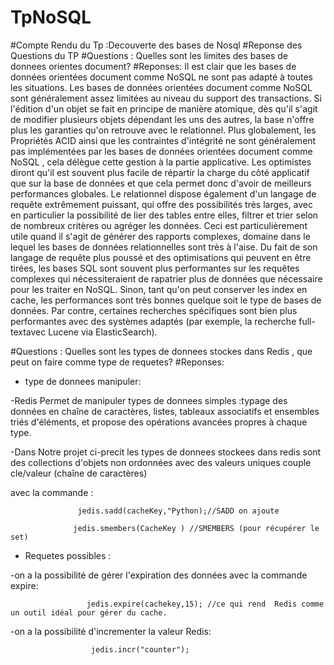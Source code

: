 # TpNoSQL
#Compte Rendu du Tp :Decouverte des bases de Nosql 
#Reponse des Questions du TP
#Questions :
Quelles sont les limites des bases  de donnees orientes document?
#Reponses:
Il est clair que les bases de données orientées document comme NoSQL   ne sont  pas adapté à toutes les situations.
Les bases de données orientées document comme NoSQL sont généralement assez limitées au niveau du support des transactions.
Si l'édition d'un objet se fait en principe de manière atomique, dès qu'il s'agit de modifier
plusieurs objets dépendant les uns des autres, la base n'offre plus les garanties qu'on retrouve avec le relationnel.
Plus globalement, les Propriétés ACID ainsi que les contraintes d'intégrité ne sont généralement pas implémentées 
par les bases de données orientées document comme NoSQL   , cela délègue cette gestion à la partie applicative.
Les optimistes diront qu'il est souvent plus facile de répartir la charge du côté applicatif que sur la base de données 
et que cela permet donc d'avoir de meilleurs performances globales.
Le relationnel dispose également d'un langage de requête extrêmement puissant, qui offre des possibilités très larges, 
avec en particulier la possibilité de lier des tables entre elles, filtrer et trier selon de nombreux critères ou
agréger les données. Ceci est particulièrement utile quand il s'agit de générer des rapports complexes,
domaine dans le lequel les bases de données relationnelles sont très à l'aise.
Du fait de son langage de requête plus poussé et des optimisations qui peuvent en être tirées, 
les bases SQL sont souvent plus performantes sur les requêtes complexes qui nécessiteraient de rapatrier plus de données 
que nécessaire pour les traiter en NoSQL. Sinon, tant qu'on peut conserver les index en cache, 
les performances sont très bonnes quelque soit le type de bases de données.
Par contre, certaines recherches spécifiques sont bien plus performantes avec des systèmes adaptés (par exemple, 
la recherche full-textavec Lucene via ElasticSearch).

#Questions :
Quelles sont les types de donnees stockes dans Redis , que peut on faire comme type de requetes?
#Reponses:
* type de donnees manipuler:


-Redis Permet de manipuler types de donnees simples :typage des données en chaîne de caractères, listes, 
tableaux associatifs et ensembles triés d'éléments, et propose des opérations avancées propres à chaque type.


-Dans Notre  projet ci-precit  les types de donnees stockees dans redis sont des collections  d'objets non ordonnées
 avec des valeurs uniques couple cle/valeur (chaîne de caractères)

avec la commande :  

                   jedis.sadd(cacheKey,"Python);//SADD on ajoute 
                                               
                  jedis.smembers(CacheKey ) //SMEMBERS (pour récupérer le set)
                  
                    
* Requetes possibles :

-on a la  possibilité de gérer l'expiration des données avec la commande expire:

                     jedis.expire(cachekey,15); //ce qui rend  Redis comme  un outil idéal pour gérer du cache.
                     
-on a la possibilité d'incrementer la valeur Redis:

                      jedis.incr("counter");
                      
